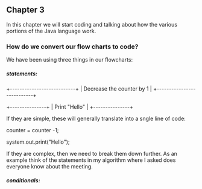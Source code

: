 ## Chapter 3

In this chapter we will start coding and talking about how the various portions of the Java language work.

### How do we convert our flow charts to code?

We have been using three things in our flowcharts:

##### statements:
+---------------------------+
| Decrease the counter by 1 |
+---------------------------+

+---------------+
| Print "Hello" |
+---------------+

If they are simple, these will generally translate into a sngle line of code:

counter = counter -1;

system.out.print("Hello");

If they are complex, then we need to break them down further.  As an example think of the statements in my algorithm where I asked does everyone know about the meeting.

##### conditionals:
